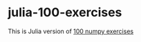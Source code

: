 julia-100-exercises
=============

This is Julia version of [100 numpy exercises](http://www.loria.fr/~rougier/teaching/numpy.100/)
